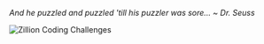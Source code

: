 _And he puzzled and puzzled 'till his puzzler was sore... ~ Dr. Seuss_

![Zillion Coding Challenges](https://upload.wikimedia.org/wikipedia/commons/thumb/b/b3/Scherbius-1928-patent.png/440px-Scherbius-1928-patent.png)